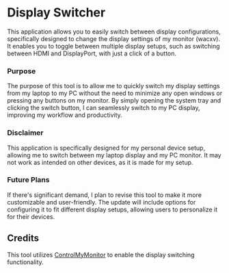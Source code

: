 # Display Switcher
This application allows you to easily switch between display configurations, specifically designed to change the display settings of my monitor (wacxv). It enables you to toggle between multiple display setups, such as switching between HDMI and DisplayPort, with just a click of a button.

### Purpose
The purpose of this tool is to allow me to quickly switch my display settings from my laptop to my PC without the need to minimize any open windows or pressing any buttons on my monitor. By simply opening the system tray and clicking the switch button, I can seamlessly switch to my PC display, improving my workflow and productivity.

### Disclaimer
This application is specifically designed for my personal device setup, allowing me to switch between my laptop display and my PC monitor. It may not work as intended on other devices, as it is made for my setup.

### Future Plans
If there's significant demand, I plan to revise this tool to make it more customizable and user-friendly. The update will include options for configuring it to fit different display setups, allowing users to personalize it for their devices.

## Credits
This tool utilizes [ControlMyMonitor](https://www.nirsoft.net/utils/control_my_monitor.html) to enable the display switching functionality.

